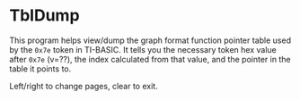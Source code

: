 # TblDump

This program helps view/dump the graph format function pointer table used by the `0x7e` token in TI-BASIC. It tells you the necessary token hex value after `0x7e` (v=??), the index calculated from that value, and the pointer in the table it points to.

Left/right to change pages, clear to exit.
